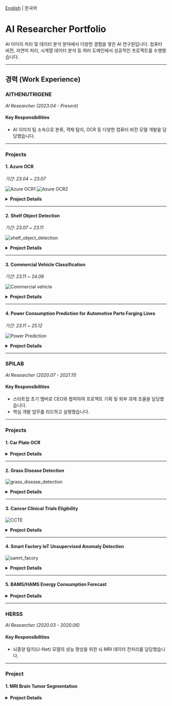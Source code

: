 [English](./README.md) | 한국어

# AI Researcher Portfolio

AI 이미지 처리 및 데이터 분석 분야에서 다양한 경험을 쌓은 AI 연구원입니다. 컴퓨터 비전, 자연어 처리, 시계열 데이터 분석 등 여러 도메인에서 성공적인 프로젝트를 수행했습니다.

---

## 경력 (Work Experience)

### **AITHENUTRIGENE**
*AI Researcher (2023.04 - Present)*

#### Key Responsibilities
- AI 이미지 팀 소속으로 분류, 객체 탐지, OCR 등 다양한 컴퓨터 비전 모델 개발을 담당했습니다.

---

### Projects

#### 1. Azure OCR
*기간: 23.04 ~ 23.07*

![Azure OCR1](./image/azure_ocr/IMG_8657.JPG)
![Azure OCR2](./image/azure_ocr/IMG_8657_0.JPG)

<details>
<summary><b>Project Details</b></summary>
<div markdown="1">

- **Objective:** 매장 내 상품 가격표를 촬영하여 정보를 정확하게 추출합니다.
- **Key Achievements:**
  - 매장 내 가격표 이미지 데이터 수집
  - **Azure Computer Vision (Object Detection)**을 활용하여 이미지 내 가격표 위치 탐지
  - **Azure OCR**을 통해 가격표 내 텍스트 정보 추출

</div>
</details>

---

#### 2. Shelf Object Detection
*기간: 23.07 ~ 23.11*

![shelf_object_detection](./image/shelf_object_detection/output.png)

<details>
<summary><b>Project Details</b></summary>
<div markdown="1">

- **Objective:** 매장 내 과자 진열대의 상품을 탐지하고 분류합니다.
- **Key Achievements:**
  - 매장 내 과자 진열대 이미지 데이터 수집
  - **DINO (detrex library)** 모델을 활용하여 진열대 내 과자 객체 탐지
  - **ViT (timm library)** 모델을 통해 탐지된 객체의 이미지를 분류하여 상품명 식별

</div>
</details>

---

#### 3. Commercial Vehicle Classification
*기간: 23.11 ~ 24.08*

![Commercial vehicle](./image/Commercial_vehicle_classification/Commercial_vehicle_classification.png)

<details>
<summary><b>Project Details</b></summary>
<div markdown="1">

- **Objective:** 상업용 차량의 사진과 입력된 차량 정보의 일치 여부를 AI로 검증합니다.
- **Key Achievements:**
  - 앱을 통해 차량 이미지 4장(전, 후, 좌, 우)과 차량 정보 3종(차종, 번호판, 차대번호) 수집
  - **Swin-Transformer V2** 모델을 사용하여 4장의 이미지를 종합적으로 분석 및 차량 분류
  - 준지도학습(Slightly Unsupervised) 기반의 이상 탐지 모델 적용
  - **PaddleOCR**을 활용하여 차량 번호판 및 차대번호(VIN) 텍스트 인식

</div>
</details>

---

#### 4. Power Consumption Prediction for Automotive Parts Forging Lines
*기간: 23.11 ~ 25.12*

![Power Prediction](./image/power_prediction/001.png)

<details>
<summary><b>Project Details</b></summary>
<div markdown="1">

- **Objective:** 자동차 부품 단조 라인의 에너지 효율성 개선을 위한 전력 소비량 예측 및 절감 솔루션을 개발합니다.
- **Key Achievements:**
  - 단조 라인에서 발생하는 시계열 데이터(전력, 온도 등) 수집 및 분석
  - **Time-Series Forecasting 모델**을 활용하여 미래 전력 소비량 예측
  - 예측 모델을 기반으로 에너지 비효율 구간을 탐지하고 절감 방안 제시

</div>
</details>

---

### **SPILAB**
*AI Researcher (2020.07 - 2021.11)*

#### Key Responsibilities
- 스타트업 초기 멤버로 CEO와 협력하여 프로젝트 기획 및 외부 과제 조율을 담당했습니다.
- 핵심 개발 업무를 리드하고 실행했습니다.

---

### Projects

#### 1. Car Plate OCR
<details>
<summary><b>Project Details</b></summary>
<div markdown="1">

- **Objective:** 전기차 충전소에 진입하는 차량의 종류와 번호판을 자동으로 인식합니다.
- **Key Achievements:**
  - **Raspberry Pi 4**를 이용한 이미지 데이터 수집
  - Image Augmentation 기법을 활용한 전기차 번호판 데이터 생성
  - **YOLO v4, v5** 기반의 차량 번호판 탐지 모델 개발
  - **Bidirectional LSTM** 기반의 OCR 모델 개발
- **Link:** [https://github.com/forallx94/Electronic-Car-Generate](https://github.com/forallx94/Electronic-Car-Generate)

</div>
</details>

---

#### 2. Grass Disease Detection
![grass_disease_detection](./image/grass_disease_detection/place_mountain1_date_May6_Time_1720_speed_3_Height_5M_6.jpg)

<details>
<summary><b>Project Details</b></summary>
<div markdown="1">

- **Objective:** 골프장에 드론으로 촬영한 이미지를 분석하여 잔디의 상태 및 질병 유무를 탐지합니다.
- **Key Achievements:**
  - 드론 촬영 영상에서 이미지를 프레임 단위로 추출
  - **EfficientNet B5** 모델을 활용한 잔디 질병 탐지
  - 분석 결과를 **MongoDB**에 업로드하여 관리

</div>
</details>

---

#### 3. Cancer Clinical Trials Eligibility
![CCTE](./image/CCTE/001.png)

<details>
<summary><b>Project Details</b></summary>
<div markdown="1">

- **Objective:** 암 임상시험 데이터를 활용하여 신규 환자에게 적합한 임상시험 정보를 제공합니다.
- **Key Achievements:**
  - 임상시험 데이터 전처리 및 정형화
  - **TF-IDF, Word2Vec, BERT**를 이용한 텍스트 임베딩
  - **HDBSCAN, Hierarchical Clustering**을 활용한 네트워크 분석 및 군집화
  - 핵심 키워드 추출 알고리즘 개발

</div>
</details>

---

#### 4. Smart Factory IoT Unsupervised Anomaly Detection
![samrt_facory](./image/smart_factory/001.png)

<details>
<summary><b>Project Details</b></summary>
<div markdown="1">

- **Objective:** 공장 설비의 IoT 데이터를 활용하여 이상 징후를 사전에 예측하는 비지도학습 모델을 개발합니다.
- **Key Achievements:**
  - **MySQL**에서 공장 압축기, 정류기 데이터 호출
  - 시계열 데이터 전처리 및 특징 공학
  - **Machine Learning, Prophet, Autoencoder**를 활용한 비지도 이상 탐지 모델 개발
- **Link:** [https://github.com/forallx94/Sequential_Anomaly_detecion](https://github.com/forallx94/Sequential_Anomaly_detecion)

</div>
</details>

---

#### 5. BAMS/HAMS Energy Consumption Forecast
<details>
<summary><b>Project Details</b></summary>
<div markdown="1">

- **Objective:** 주택 및 건물의 온도, 습도, 전기 사용량, 온수 사용량 등 에너지 소비를 예측합니다.
- **Key Achievements:**
  - 주택 및 건물 에너지 소비 데이터 전처리
  - **Prophet, Residual LSTM**을 활용한 에너지 소비량 예측 모델 개발
  - 예측 결과를 **MongoDB**에 업로드

</div>
</details>

---

### **HERSS**
*AI Researcher (2020.03 - 2020.06)*

#### Key Responsibilities
- 뇌종양 탐지(U-Net) 모델의 성능 향상을 위한 뇌 MRI 데이터 전처리를 담당했습니다.

---

### Project

#### 1. MRI Brain Tumor Segmentation
<details>
<summary><b>Project Details</b></summary>
<div markdown="1">

- **Key Achievements:**
  - 뇌 MRI 데이터에 Z-score 정규화, White Stripe 등 6가지 전처리 기법 적용 및 성능 비교 분석
- **Insight:**
  - 다양한 전처리 기법에도 성능 개선이 미미하여 원본 데이터와 비교 분석을 수행했습니다.
  - 분석 결과, 전달받은 데이터가 원본이 아니며 이미 전처리가 일부 적용된 상태임을 발견했습니다.
  - 이 경험을 통해 데이터의 원본성과 전처리 과정의 중요성을 파악하고, 회사의 데이터 핸들링 프로세스를 개선하는 데 기여했습니다.

</div>
</details>
